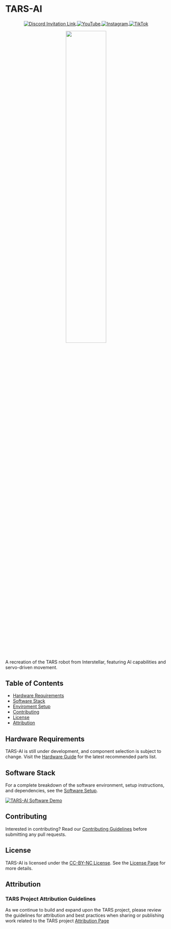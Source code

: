 # TARS-AI

<p align="center">
    <a href="https://discord.gg/AmE2Gv9EUt">
      <img alt="Discord Invitation Link" src="https://dcbadge.vercel.app/api/server/uXkqkz3mJJ?style=flat" align="center" />
    </a>
    <a href="https://www.youtube.com/@TARS-AI.py.youtube">
        <img src="https://img.shields.io/badge/YouTube-red?style=flat-square&logo=youtube&logoColor=white" alt="YouTube" align="center" />
    </a>
    <a href="https://www.instagram.com/tars.ai.py">
        <img src="https://img.shields.io/badge/Instagram-purple?style=flat-square&logo=instagram&logoColor=white" alt="Instagram" align="center" />
    </a>
    <a href="https://www.tiktok.com/@tars.ai.py">
        <img src="https://img.shields.io/badge/TikTok-black?style=flat-square&logo=tiktok&logoColor=white" alt="TikTok" align="center" />
    </a>
</p>

<p align="center"><a href="https://github.com/pyrater/TARS-AI"><img width=50% alt="" src="/media/tars-ai.png" /></a></p>

A recreation of the TARS robot from Interstellar, featuring AI capabilities and servo-driven movement. 

## Table of Contents
- [Hardware Requirements](#https://github.com/pyrater/TARS-AI/wiki/Hardware-Requirements)
- [Software Stack](#https://github.com/pyrater/TARS-AI/wiki/Software-Stack)
- [Enviroment Setup](#https://github.com/pyrater/TARS-AI/blob/main/ENVSETUP.md)
- [Contributing](#https://github.com/pyrater/TARS-AI/blob/main/CONTRIBUTING.md)
- [License](#https://github.com/pyrater/TARS-AI/blob/main/LICENSE)
- [Attribution](#https://github.com/pyrater/TARS-AI/blob/main/Attribution.md)

## Hardware Requirements

TARS-AI is still under development, and component selection is subject to change. Visit the [Hardware Guide](https://github.com/pyrater/TARS-AI/wiki/Hardware-Requirements) for the latest recommended parts list.

## Software Stack

For a complete breakdown of the software environment, setup instructions, and dependencies, see the [Software Setup](https://github.com/pyrater/TARS-AI/wiki/Software-Stack).

[![TARS-AI Software Demo](https://img.youtube.com/vi/4YObs8BV3Mc/0.jpg)](https://www.youtube.com/watch?v=4YObs8BV3Mc)

## Contributing

Interested in contributing? Read our [Contributing Guidelines](https://github.com/pyrater/TARS-AI/blob/main/CONTRIBUTING.md) before submitting any pull requests.

## License

TARS-AI is licensed under the [CC-BY-NC License](./LICENSE). See the [License Page](https://github.com/pyrater/TARS-AI/blob/main/LICENSE) for more details.

## Attribution 
### TARS Project Attribution Guidelines
As we continue to build and expand upon the TARS project, please review the guidelines for attribution and best practices when sharing or publishing work related to the TARS project [Attribution Page](https://github.com/pyrater/TARS-AI/blob/main/Attribution.md)